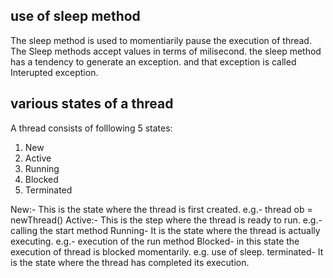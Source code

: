 ## use of sleep method
The sleep method is used to momentiarily pause the execution of thread.
The Sleep methods accept values in terms of milisecond.
the sleep method has a tendency to generate an exception. and that exception is called Interupted exception.

<!-- wap to display use of sleep method -->

 <!-- wap to accept two numbers from user and display their sumafter 10 sec -->


 ## various states of a thread 
 A thread consists of folllowing 5 states:
 1. New
 2. Active
 3. Running
 4. Blocked
 5. Terminated


New:- This is the state where the thread is first created. e.g.- thread ob = newThread()
Active:- This is the step where the thread is ready to run. e.g.- calling the start method
Running-  It is the state where the thread is actually executing. e.g.- execution of the run method
Blocked- in this state the execution of thread is blocked momentarily. e.g. use of sleep.
terminated- It is the state where the thread has completed its execution. 